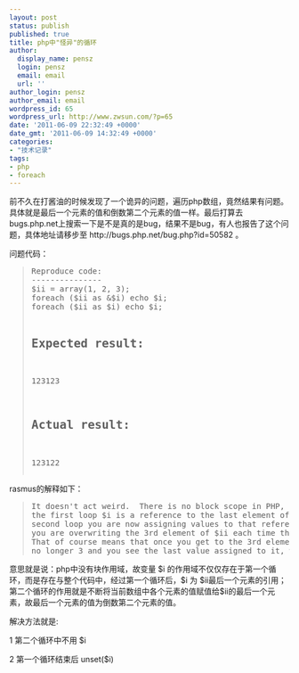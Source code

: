 ```yaml
---
layout: post
status: publish
published: true
title: php中"怪异"的循环
author:
  display_name: pensz
  login: pensz
  email: email
  url: ''
author_login: pensz
author_email: email
wordpress_id: 65
wordpress_url: http://www.zwsun.com/?p=65
date: '2011-06-09 22:32:49 +0000'
date_gmt: '2011-06-09 14:32:49 +0000'
categories:
- "技术记录"
tags:
- php
- foreach
---
```

<p>前不久在打酱油的时候发现了一个诡异的问题，遍历php数组，竟然结果有问题。具体就是最后一个元素的值和倒数第二个元素的值一样。最后打算去bugs.php.net上搜索一下是不是真的是bug，结果不是bug，有人也报告了这个问题，具体地址请移步至 http://bugs.php.net/bug.php?id=50582 。</p>
<p>问题代码：</p>
<blockquote>
<pre>Reproduce code:
---------------
$ii = array(1, 2, 3);
foreach ($ii as &amp;$i) echo $i;
foreach ($ii as $i) echo $i;

Expected result:
----------------
123123

Actual result:
--------------
123122</pre>
</blockquote>
<p>rasmus的解释如下：</p>
<blockquote>
<pre>It doesn't act weird.  There is no block scope in PHP, so at the end of 
the first loop $i is a reference to the last element of $ii and in the 
second loop you are now assigning values to that reference which means 
you are overwriting the 3rd element of $ii each time through the loop.  
That of course means that once you get to the 3rd element of $ii it is 
no longer 3 and you see the last value assigned to it, which was 2.</pre>
</blockquote>
<p>意思就是说：php中没有块作用域，故变量 $i 的作用域不仅仅存在于第一个循环，而是存在与整个代码中，经过第一个循环后，$i 为 $ii最后一个元素的引用；第二个循环的作用就是不断将当前数组中各个元素的值赋值给$ii的最后一个元素，故最后一个元素的值为倒数第二个元素的值。</p>
<p>解决方法就是:</p>
<p>1 第二个循环中不用 $i</p>
<p>2 第一个循环结束后 unset($i)</p>
